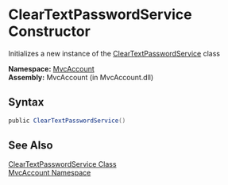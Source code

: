 ClearTextPasswordService Constructor
====================================
Initializes a new instance of the [ClearTextPasswordService][1] class

**Namespace:** [MvcAccount][2]  
**Assembly:** MvcAccount (in MvcAccount.dll)

Syntax
------

```csharp
public ClearTextPasswordService()
```


See Also
--------
[ClearTextPasswordService Class][1]  
[MvcAccount Namespace][2]  

[1]: README.md
[2]: ../README.md